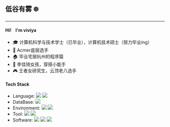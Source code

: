 ##  低谷有雾 ❄️
---
#### Hi! &nbsp;&nbsp; I'm viviya
- 🎓 计算机科学与技术学士（已毕业），计算机技术硕士（努力毕业ing）
- 🥈 Acmer底层选手
- 🏠 毕业宅居杭州的程序猿
- 🛒 李佳琦女孩，穿搭小能手
- 🎮 王者女研究生，云顶老八选手

#### Tech Stack
- Language: ![](https://img.shields.io/badge/-C%2B%2B-blue) 
![](https://img.shields.io/badge/-Python-blue)
- DataBase: ![](https://img.shields.io/badge/-SQL%20Server-red) 
- Environment: ![](https://img.shields.io/badge/-MacOS-green)
![](https://img.shields.io/badge/-Windows-green)
- Tool: ![](https://img.shields.io/badge/-Git-yellowgreen)
![](https://img.shields.io/badge/-Typora-yellowgreen)
- Software: ![](https://img.shields.io/badge/-Xcode-ff69b4)
![](https://img.shields.io/badge/-Visual%20Studio-ff69b4)
![](https://img.shields.io/badge/-PyCharm-ff69b4)

<!--
**lxw-stack/lxw-stack** is a ✨ _special_ ✨ repository because its `README.md` (this file) appears on your GitHub profile.

Here are some ideas to get you started:

- 🔭 I’m currently working on ...
- 🌱 I’m currently learning ...
- 👯 I’m looking to collaborate on ...
- 🤔 I’m looking for help with ...
- 💬 Ask me about ...
- 📫 How to reach me: ...
- 😄 Pronouns: ...
- ⚡ Fun fact: ...
-->
